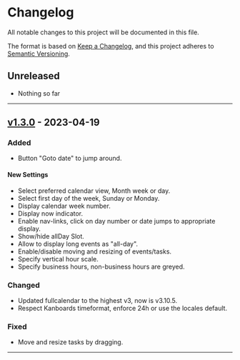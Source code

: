# Changelog

All notable changes to this project will be documented in this file.

The format is based on [Keep a Changelog](https://keepachangelog.com/en/1.0.0/),
and this project adheres to [Semantic Versioning](https://semver.org/spec/v2.0.0.html).

## Unreleased

- Nothing so far

---

## [v1.3.0](https://codeberg.org/abu/Calendar/releases/tag/v1.3.0) - 2023-04-19

### Added

- Button "Goto date" to jump around.

#### New Settings

- Select preferred calendar view, Month week or day.
- Select first day of the week, Sunday or Monday.
- Display calendar week number.
- Display now indicator.
- Enable nav-links, click on day number or date jumps to appropriate display.
- Show/hide allDay Slot.
- Allow to display long events as "all-day".
- Enable/disable moving and resizing of events/tasks.
- Specify vertical hour scale.
- Specify business hours, non-business hours are greyed.

### Changed

- Updated fullcalendar to the highest v3, now is v3.10.5.
- Respect Kanboards timeformat, enforce 24h or use the locales default.

### Fixed

- Move and resize tasks by dragging.

---
